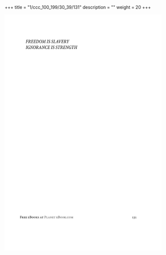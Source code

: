 +++
title = "1/ccc_100_199/30_39/131"
description = ""
weight = 20
+++

<img class="center-fit-jpg" src="/jpg_/out_jpg_1984__131.jpg" ></img>

